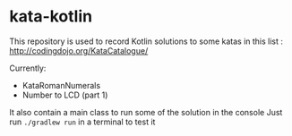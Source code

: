 # kata-kotlin

This repository is used to record Kotlin solutions to some katas in this list :
http://codingdojo.org/KataCatalogue/

Currently:
- KataRomanNumerals
- Number to LCD (part 1)

It also contain a main class to run some of the solution in the console
Just run `./gradlew run` in a terminal to test it
